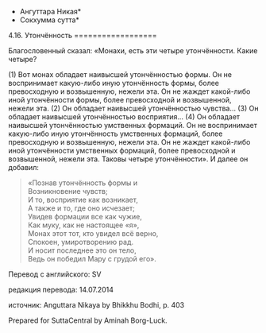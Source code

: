 * Ангуттара Никая*
* Сокхумма сутта*

4\.16\. Утончённость
\=\=\=\=\=\=\=\=\=\=\=\=\=\=\=\=\=\=

Благословенный сказал: «Монахи, есть эти четыре утончённости\. Какие четыре?

\(1\) Вот монах обладает наивысшей утончённостью формы\. Он не воспринимает какую\-либо иную утончённость формы, более превосходную и возвышенную, нежели эта\. Он не жаждет какой\-либо иной утончённости формы, более превосходной и возвышенной, нежели эта\. \(2\) Он обладает наивысшей утончённостью чувства… \(3\) Он обладает наивысшей утончённостью восприятия… \(4\) Он обладает наивысшей утончённостью умственных формаций\. Он не воспринимает какую\-либо иную утончённость умственных формаций, более превосходную и возвышенную, нежели эта\. Он не жаждет какой\-либо иной утончённости умственных формаций, более превосходной и возвышенной, нежели эта\. Таковы четыре утончённости»\. И далее он добавил:

> «Познав утончённость формы и  
> Возникновение чувств;  
> И то, восприятие как возникает,  
> А также и то, где оно исчезает;  
> Увидев формации все как чужие,  
> Как муку, как не настоящее «я»,  
> Монах этот тот, кто увидел всё верно,  
> Спокоен, умиротворению рад\.  
> И носит последнее это он тело,  
> Ведь он победил Мару с грудой его»\.

Перевод с английского: SV

редакция перевода: 14\.07\.2014

источник: Anguttara Nikaya by Bhikkhu Bodhi, p\. 403

Prepared for SuttaCentral by Aminah Borg\-Luck\.